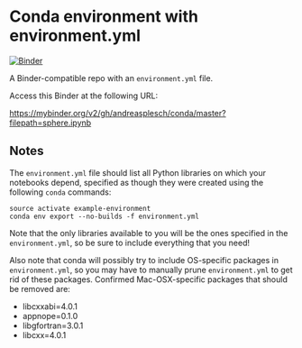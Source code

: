 # Conda environment with environment.yml

[![Binder](http://mybinder.org/badge_logo.svg)](http://beta.mybinder.org/v2/gh/binder-examples/conda_environment/v1.0?filepath=index.ipynb)

A Binder-compatible repo with an `environment.yml` file.

Access this Binder at the following URL:

https://mybinder.org/v2/gh/andreasplesch/conda/master?filepath=sphere.ipynb

## Notes
The `environment.yml` file should list all Python libraries on which your notebooks
depend, specified as though they were created using the following `conda` commands:

```
source activate example-environment
conda env export --no-builds -f environment.yml
```

Note that the only libraries available to you will be the ones specified in
the `environment.yml`, so be sure to include everything that you need! 

Also note that conda will possibly try to include OS-specific packages in `environment.yml`, so you
may have to manually prune `environment.yml` to get rid of these packages. Confirmed Mac-OSX-specific
packages that should be removed are:

* libcxxabi=4.0.1
* appnope=0.1.0
* libgfortran=3.0.1
* libcxx=4.0.1
